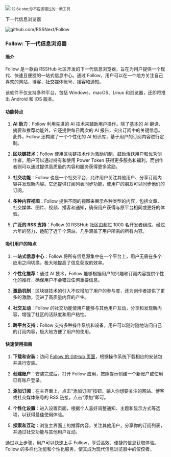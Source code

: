 <img src="/assets/image/241022-follow.png">
<small>12.6k star,你不应该错过的一款工具</small>

下一代信息浏览器

![github.com/RSSNext/Follow](/assets/image/241022-follow.png)

### Follow: 下一代信息浏览器

#### 简介

Follow 是一款由 RSSHub 社区开发的下一代信息浏览器，旨在为用户提供一个现代、快速且便捷的一站式信息中心。通过 Follow，用户可以在一个地方关注自己喜欢的网站、博客、社交媒体账号、播客和通知。

该软件不仅支持多种平台，包括 Windows、macOS、Linux 和浏览器，还即将推出 Android 和 iOS 版本。

#### 功能特点

1. **AI 助力**：Follow 利用先进的 AI 技术来辅助用户操作。除了基本的 AI 翻译、摘要和推荐功能外，它还提供每日两次的 AI 报告，突出订阅中的关键信息。此外，Follow 还构建了一个个性化的 AI 知识库，基于用户的订阅内容进行定制。

2. **区块链技术**：Follow 使用区块链技术作为激励机制，鼓励活跃用户和优秀创作者。用户可以通过持有和使用 Power Token 获得更多服务和福利，而创作者则可以通过提供高质量的内容和服务获得更多奖励。

3. **社交功能**：Follow 也是一个社交平台，允许用户关注其他用户、分享订阅内容并发现新内容。它还提供订阅列表同步功能，使用户的朋友可以同步他们的订阅。

4. **多种内容视图**：Follow 提供不同的视图来展示各种类型的内容，包括文章、社交媒体、图片、视频、播客和通知，确保用户获得与原平台相同或更好的体验。

5. **广泛的 RSS 支持**：Follow 的 RSSHub 社区由超过 1000 名开发者组成，经过六年的努力，适配了近千个网站，几乎涵盖了用户所需的所有内容。

#### 吸引用户的特点

1. **一站式信息中心**：Follow 将所有信息源集中在一个平台上，用户无需在多个应用之间切换，极大地提高了信息获取的效率。

2. **个性化推荐**：通过 AI 技术，Follow 能够根据用户的兴趣和订阅内容提供个性化的推荐，确保用户不会错过任何重要信息。

3. **激励机制**：区块链技术的引入不仅增加了用户的参与度，还为创作者提供了更多的激励，促进了高质量内容的产生。

4. **社交互动**：Follow 的社交功能使用户能够与其他用户互动，分享和发现新内容，增强了社区的活跃度和用户粘性。

5. **跨平台支持**：Follow 支持多种操作系统和设备，用户可以随时随地访问自己的订阅内容，极大地方便了用户的使用。

#### 快速使用指南

1. **下载和安装**：访问 [Follow 的 GitHub 页面](https://github.com/RSSNext/Follow)，根据操作系统下载相应的安装包并进行安装。

2. **创建账户**：安装完成后，打开 Follow 应用，按照提示创建一个新账户或使用已有账户登录。

3. **添加订阅**：在主界面上，点击“添加订阅”按钮，输入你想要关注的网站、博客或社交媒体账号的 RSS 链接，点击“添加”即可。

4. **个性化设置**：进入设置页面，根据个人喜好调整通知、主题和显示方式等选项，以获得最佳使用体验。

5. **探索和互动**：浏览主界面上的推荐内容，关注其他用户，分享你的订阅列表，并通过社交功能与其他用户互动。

通过以上步骤，用户可以快速上手 Follow，享受高效、便捷的信息获取体验。Follow 的多样化功能和个性化服务，使其成为现代信息浏览器中的佼佼者。

